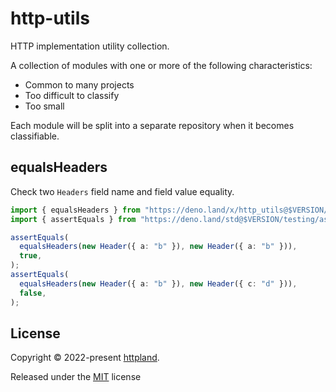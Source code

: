 # http-utils

HTTP implementation utility collection.

A collection of modules with one or more of the following characteristics:

- Common to many projects
- Too difficult to classify
- Too small

Each module will be split into a separate repository when it becomes
classifiable.

## equalsHeaders

Check two `Headers` field name and field value equality.

```ts
import { equalsHeaders } from "https://deno.land/x/http_utils@$VERSION/mod.ts";
import { assertEquals } from "https://deno.land/std@$VERSION/testing/asserts.ts";

assertEquals(
  equalsHeaders(new Header({ a: "b" }), new Header({ a: "b" })),
  true,
);
assertEquals(
  equalsHeaders(new Header({ a: "b" }), new Header({ c: "d" })),
  false,
);
```

## License

Copyright © 2022-present [httpland](https://github.com/httpland).

Released under the [MIT](./LICENSE) license
